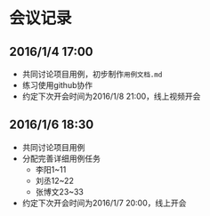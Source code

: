 # 会议记录

## 2016/1/4 17:00
- 共同讨论项目用例，初步制作`用例文档.md`
- 练习使用github协作
- 约定下次开会时间为2016/1/8 21:00，线上视频开会

## 2016/1/6 18:30
- 共同讨论项目用例
- 分配完善详细用例任务
    + 李阳1~11
    + 刘丞12~22
    + 张博文23~33
- 约定下次开会时间为2016/1/7 20:00，线上开会
